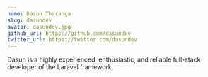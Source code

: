 ```yaml
---
name: Dasun Tharanga
slug: dasundev
avatar: dasundev.jpg
github_url: https://github.com/dasundev
twitter_url: https://twitter.com/dasundev
---
```


Dasun is a highly experienced, enthusiastic, and reliable full-stack developer of the Laravel framework.
